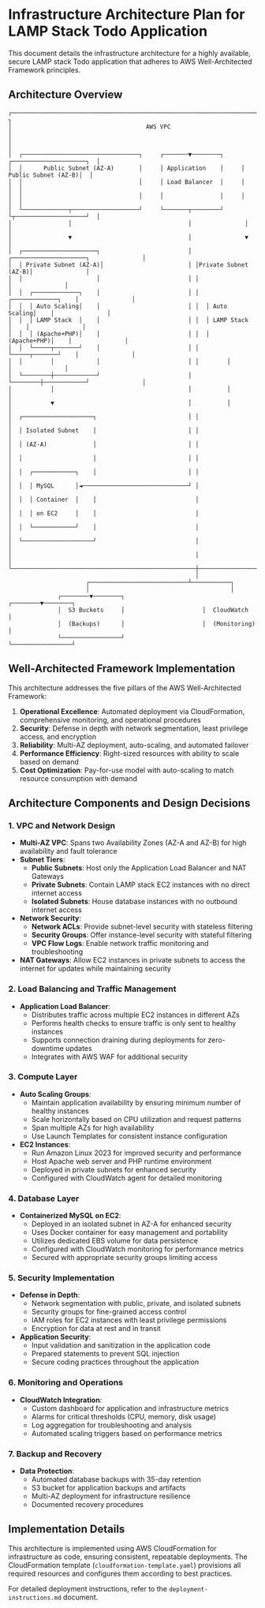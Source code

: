 # Infrastructure Architecture Plan for LAMP Stack Todo Application

This document details the infrastructure architecture for a highly available, secure LAMP stack Todo application that adheres to AWS Well-Architected Framework principles.

## Architecture Overview

```
┌─────────────────────────────────────────────────────────────────────────────────────────-┐
│                                      AWS VPC                                             │
│                                                                                          │
│  ┌─────────────────────────────────┐     ┌───────▼────────┐     ┌─────────────────────┐  │
│  │      Public Subnet (AZ-A)       │     │ Application    │     │ Public Subnet (AZ-B)│  │
│  │                                 │     │ Load Balancer  │     │                     │  │
│  │                                 │     │                │     │                     │  │
│  └─────────────┬───────────────────┘     └───────┬────────┘     └┬────────────────────┘  │
│                │                                 │               │                       │
│                ▼                                 │               ▼                       │
│  ┌─────────────────────┐                         │ ┌─────────────────────┐               │
│  │ Private Subnet (AZ-A)│                        │ │Private Subnet (AZ-B)│               │
│  │                     │                         │ │                     │               │
│  │  ┌─────────────┐    │                         │ │  ┌─────────────┐    │               │
│  │  │ Auto Scaling│    │                         │ │  │ Auto Scaling│    │               │
│  │  │ LAMP Stack  │    │                         │ │  │ LAMP Stack  │    │               │
│  │  │ (Apache+PHP)│    │                         │ │  │ (Apache+PHP)│    │               │ 
│  │  └─────┬───────┘    │                         │ │  └─────┬───────┘    │               │
│  │        │            │                         │ │        │            │               │
│  └────────┼────────────┘                         │ └────────┼────────────┘               │ 
│           │                                      │          │                            │
│           ▼                                      │          │                            │
│  ┌────────────────────┐                          │ │                                     │
│  │ Isolated Subnet    │                          │ │                                     │
│  │ (AZ-A)             │                          │ │                                     │
│  │                    │                          │ │                                     │
│  │  ┌────────────┐    │                          │ │                                     │
│  │  │ MySQL      │◄──────────────────────────────┘ │                                     │
│  │  │ Container  │    │                            │                                     │
│  │  │ on EC2     │    │                            │                                     │
│  │  └────────────┘    │                            │                                     │
│  └────────────────────┘                            │                                     │
│                                                    │                                     │
└────────────────────────────────────────────────────┼─────────────────────────────────────┘
                                                     │
                      ┌────────────────────────────┴───────────┐
                      │                                        │
              ┌────────▼────────┐                      ┌────────▼────────┐
              │  S3 Buckets     │                      │  CloudWatch     │
              │  (Backups)      │                      │  (Monitoring)   │
              └─────────────────┘                      └─────────────────┘
```

## Well-Architected Framework Implementation

This architecture addresses the five pillars of the AWS Well-Architected Framework:

1. **Operational Excellence**: Automated deployment via CloudFormation, comprehensive monitoring, and operational procedures
2. **Security**: Defense in depth with network segmentation, least privilege access, and encryption
3. **Reliability**: Multi-AZ deployment, auto-scaling, and automated failover
4. **Performance Efficiency**: Right-sized resources with ability to scale based on demand
5. **Cost Optimization**: Pay-for-use model with auto-scaling to match resource consumption with demand

## Architecture Components and Design Decisions

### 1. VPC and Network Design
- **Multi-AZ VPC**: Spans two Availability Zones (AZ-A and AZ-B) for high availability and fault tolerance
- **Subnet Tiers**:
  - **Public Subnets**: Host only the Application Load Balancer and NAT Gateways
  - **Private Subnets**: Contain LAMP stack EC2 instances with no direct internet access
  - **Isolated Subnets**: House database instances with no outbound internet access
- **Network Security**:
  - **Network ACLs**: Provide subnet-level security with stateless filtering
  - **Security Groups**: Offer instance-level security with stateful filtering
  - **VPC Flow Logs**: Enable network traffic monitoring and troubleshooting
- **NAT Gateways**: Allow EC2 instances in private subnets to access the internet for updates while maintaining security

### 2. Load Balancing and Traffic Management
- **Application Load Balancer**:
  - Distributes traffic across multiple EC2 instances in different AZs
  - Performs health checks to ensure traffic is only sent to healthy instances
  - Supports connection draining during deployments for zero-downtime updates
  - Integrates with AWS WAF for additional security

### 3. Compute Layer
- **Auto Scaling Groups**:
  - Maintain application availability by ensuring minimum number of healthy instances
  - Scale horizontally based on CPU utilization and request patterns
  - Span multiple AZs for high availability
  - Use Launch Templates for consistent instance configuration
- **EC2 Instances**:
  - Run Amazon Linux 2023 for improved security and performance
  - Host Apache web server and PHP runtime environment
  - Deployed in private subnets for enhanced security
  - Configured with CloudWatch agent for detailed monitoring

### 4. Database Layer
- **Containerized MySQL on EC2**:
  - Deployed in an isolated subnet in AZ-A for enhanced security
  - Uses Docker container for easy management and portability
  - Utilizes dedicated EBS volume for data persistence
  - Configured with CloudWatch monitoring for performance metrics
  - Secured with appropriate security groups limiting access

### 5. Security Implementation
- **Defense in Depth**:
  - Network segmentation with public, private, and isolated subnets
  - Security groups for fine-grained access control
  - IAM roles for EC2 instances with least privilege permissions
  - Encryption for data at rest and in transit
- **Application Security**:
  - Input validation and sanitization in the application code
  - Prepared statements to prevent SQL injection
  - Secure coding practices throughout the application

### 6. Monitoring and Operations
- **CloudWatch Integration**:
  - Custom dashboard for application and infrastructure metrics
  - Alarms for critical thresholds (CPU, memory, disk usage)
  - Log aggregation for troubleshooting and analysis
  - Automated scaling triggers based on performance metrics

### 7. Backup and Recovery
- **Data Protection**:
  - Automated database backups with 35-day retention
  - S3 bucket for application backups and artifacts
  - Multi-AZ deployment for infrastructure resilience
  - Documented recovery procedures

## Implementation Details

This architecture is implemented using AWS CloudFormation for infrastructure as code, ensuring consistent, repeatable deployments. The CloudFormation template (`cloudformation-template.yaml`) provisions all required resources and configures them according to best practices.

For detailed deployment instructions, refer to the `deployment-instructions.md` document.
